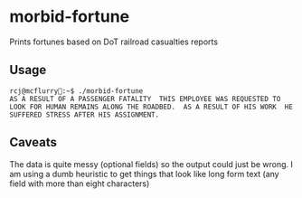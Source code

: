 # morbid-fortune

Prints fortunes based on DoT railroad casualties reports

## Usage

```
rcj@mcflurry🍦:~$ ./morbid-fortune
AS A RESULT OF A PASSENGER FATALITY  THIS EMPLOYEE WAS REQUESTED TO LOOK FOR HUMAN REMAINS ALONG THE ROADBED.  AS A RESULT OF HIS WORK  HE SUFFERED STRESS AFTER HIS ASSIGNMENT.
```

## Caveats

The data is quite messy (optional fields) so the output could just be wrong.
I am using a dumb heuristic to get things that look like long form text (any
field with more than eight characters)
